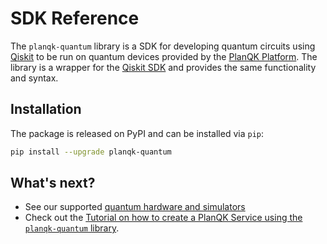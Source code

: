 # SDK Reference

The `planqk-quantum` library is a SDK for developing quantum circuits using [Qiskit](https://pypi.org/project/qiskit) to be run on quantum devices provided by the [PlanQK Platform](https://docs.platform.planqk.de).
The library is a wrapper for the [Qiskit SDK](https://github.com/Qiskit/qiskit-metapackage) and provides the same functionality and syntax.

## Installation

The package is released on PyPI and can be installed via `pip`:

```bash
pip install --upgrade planqk-quantum
```

## What's next?

- See our supported [quantum hardware and simulators](quantum-hardware.md)
- Check out the [Tutorial on how to create a PlanQK Service using the `planqk-quantum` library](../../tutorials/tutorial-qiskit.md).
